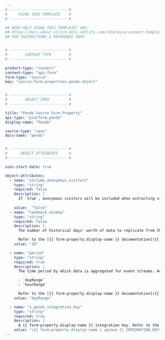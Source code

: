 ```yaml
---
# -------------------------- #
#     USING THIS TEMPLATE    #
# -------------------------- #

## NEED HELP USING THIS TEMPLATE? SEE:
## https://docs-about-stitch-docs.netlify.com/reference/connect-templates/destination-form-property/
## FOR INSTRUCTIONS & REFERENCE INFO


# -------------------------- #
#        CONTENT TYPE        #
# -------------------------- #

product-type: "connect"
content-type: "api-form"
form-type: "source"
key: "source-form-properties-pendo-object"


# -------------------------- #
#        OBJECT INFO         #
# -------------------------- #

title: "Pendo Source Form Property"
api-type: "platform.pendo"
display-name: "Pendo"

source-type: "saas"
docs-name: "pendo"


# -------------------------- #
#      OBJECT ATTRIBUTES     #
# -------------------------- #

uses-start-date: true

object-attributes:
  - name: "include_anonymous_visitors"
    type: "string"
    required: false
    description: |
      If `true`, anonymous visitors will be included when extracting visitor data. The default is `false`.
      
    value:  "false"
  - name: "lookback_window"
    type: "string"
    required: false
    description: |
      The number of historical days' worth of data to replicate from the `start_date` value for each replication job for event streams. The default is `10`.

      Refer to the [{{ form-property.display-name }} documentation]({{ doc-link | append: "#event-replication" }}) for more info.
    value: "10"

  - name: "period"
    type: "string"
    required: true
    description: |
      The time period by which data is aggregated for event streams. Accepted values are:

      - `dayRange`
      - `hourRange`

      Refer to the [{{ form-property.display-name }} documentation]({{ doc-link | append: "#event-replication" }}) for more info.
    value: "dayRange"

  - name: "x_pendo_integration_key"
    type: "string"
    required: true
    description: |
      A {{ form-property.display-name }} integration key. Refer to the [{{ form-property.display-name }} documentation]({{ doc-link | append: "#create-integration-key" }}) for instructions on creating this credential.
    value: "<{{ form-property.display-name | upcase }}_INTEGRATION_KEY>"
---
```

